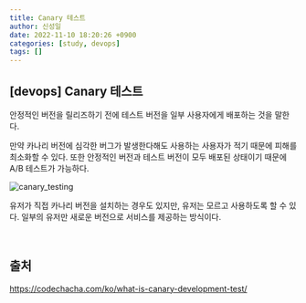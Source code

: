 ```yaml
---
title: Canary 테스트
author: 신성일
date: 2022-11-10 18:20:26 +0900
categories: [study, devops]
tags: []
---
```


## [devops] Canary 테스트

안정적인 버전을 릴리즈하기 전에 테스트 버전을 일부 사용자에게 배포하는 것을 말한다.

만약 카나리 버전에 심각한 버그가 발생한다해도 사용하는 사용자가 적기 때문에 피해를 최소화할 수 있다. 또한 안정적인 버전과 테스트 버전이 모두 배포된 상태이기 때문에 A/B 테스트가 가능하다.

![canary_testing](https://cdn.ttgtmedia.com/rms/onlineImages/canary_testing.jpg)

유저가 직접 카나리 버전을 설치하는 경우도 있지만, 유저는 모르고 사용하도록 할 수 있다. 일부의 유저만 새로운 버전으로 서비스를 제공하는 방식이다.

<br/>

## 출처

https://codechacha.com/ko/what-is-canary-development-test/
